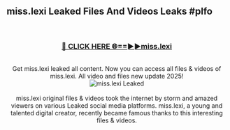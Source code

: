 ## miss.lexi Leaked Files And Videos Leaks #plfo
<br>
<div align="center">
<h3><a href="https://watchclip.my.id/miss.lexi" rel="nofollow">🔴 CLICK HERE 🌐==►►miss.lexi</a></h3>
<br>
Get miss.lexi leaked all content. Now you can access all files & videos of miss.lexi. All video and files new update 2025!
<br>
<a href="https://watchclip.my.id/miss.lexi" rel="nofollow" data-target="animated-image.originalLink"><img src="https://i.ibb.co.com/WyWwxjT/player-gif2.gif" alt="miss.lexi Leaked" style="max-width: 100%; display: inline-block;" data-target="animated-image.originalImage"></a>
<br><br>
miss.lexi original files & videos took the internet by storm and amazed viewers on various Leaked social media platforms. miss.lexi, a young and talented digital creator, recently became famous thanks to this interesting files & videos.
</div>
<br>
